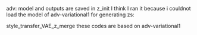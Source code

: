 adv:
	model and outputs are saved in z_init
I think I ran it because i couldnot load the model of adv-variational1 for generating zs:





style_transfer_VAE_z_merge
	these codes are based on adv-variational1
